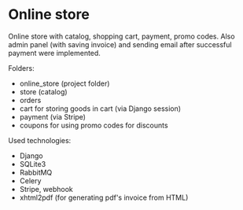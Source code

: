 # Online store

Online store with catalog, shopping cart, payment, promo codes.
Also admin panel (with saving invoice) and sending email after successful payment were implemented.


Folders:
- online_store (project folder)
- store (catalog)
- orders
- cart for storing goods in cart (via Django session)
- payment (via Stripe)
- coupons for using promo codes for discounts


Used technologies:
- Django
- SQLite3
- RabbitMQ
- Celery
- Stripe, webhook
- xhtml2pdf (for generating pdf's invoice from HTML)